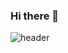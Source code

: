 ### Hi there 👋

![header](https://capsule-render.vercel.app/api?type=waving&section=header&text=Minchan%20Lee&fontSize=70&color=auto&height=150)

<!--
**ShigatsuEl/ShigatsuEl** is a ✨ _special_ ✨ repository because its `README.md` (this file) appears on your GitHub profile.

Here are some ideas to get you started:

- 🔭 I’m currently working on ...
- 🌱 I’m currently learning ...
- 👯 I’m looking to collaborate on ...
- 🤔 I’m looking for help with ...
- 💬 Ask me about ...
- 📫 How to reach me: ...
- 😄 Pronouns: ...
- ⚡ Fun fact: ...
-->
